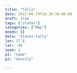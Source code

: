 ```yaml
---
title: "Tally"
date: 2022-06-29T16:38:19-06:00
draft: true
tags: ["states"]
categories: ["Map"]
moods: []
data: "states-tally"
lon: 37.8
lat: -96
zoom: 4
p1: "name"
p2: "density"

---
```


